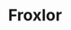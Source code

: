 ---
git: https://github.com/Froxlor/Froxlor
logohandle: froxlor
sort: froxlor
title: Froxlor
website: https://froxlor.org/
---